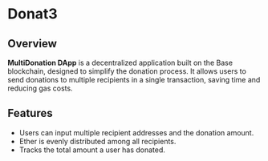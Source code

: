 # Donat3

## Overview

**MultiDonation DApp** is a decentralized application built on the Base blockchain, designed to simplify the donation process. It allows users to send donations to multiple recipients in a single transaction, saving time and reducing gas costs.

## Features

- Users can input multiple recipient addresses and the donation amount.
- Ether is evenly distributed among all recipients.
- Tracks the total amount a user has donated.
